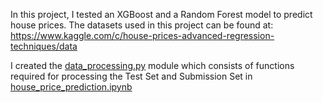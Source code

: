 In this project, I tested an XGBoost and a Random Forest model to predict house prices. The datasets used in this project can be found at: https://www.kaggle.com/c/house-prices-advanced-regression-techniques/data

I created the [data_processing.py](https://github.com/kumarsoma/house_price_prediction/blob/master/data_processing.py) module which consists of functions required for processing the Test Set and Submission Set in [house_price_prediction.ipynb](https://github.com/kumarsoma/house_price_prediction/blob/master/house_price_prediction.ipynb)


